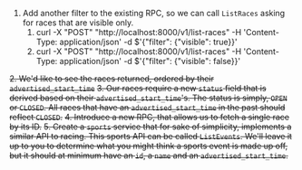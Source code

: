 1. Add another filter to the existing RPC, so we can call `ListRaces` asking for races that are visible only.
      1. curl -X "POST" "http://localhost:8000/v1/list-races" -H 'Content-Type: application/json' -d $'{"filter": {"visible": true}}'
      2. curl -X "POST" "http://localhost:8000/v1/list-races" -H 'Content-Type: application/json' -d $'{"filter": {"visible": false}}'

~~2. We'd like to see the races returned, ordered by their `advertised_start_time`~~
~~3. Our races require a new `status` field that is derived based on their `advertised_start_time`'s. The status is simply, `OPEN` or `CLOSED`. All races that have an `advertised_start_time` in the past should reflect `CLOSED`.~~
~~4. Introduce a new RPC, that allows us to fetch a single race by its ID.~~
~~5. Create a `sports` service that for sake of simplicity, implements a similar API to racing. This sports API can be called `ListEvents`. We'll leave it up to you to determine what you might think a sports event is made up off, but it should at minimum have an `id`, a `name` and an `advertised_start_time`.~~
